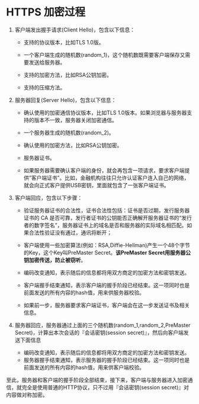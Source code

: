 # HTTPS 加密过程



1. 客户端发出握手请求(Client Hello)，包含以下信息：

   * 支持的协议版本，比如TLS 1.0版。

   - 一个客户端生成的随机数(random_1)，这个随机数既需要客户端保存又需要发送给服务器。

   - 支持的加密方法，比如RSA公钥加密。

   - 支持的压缩方法。

     

2. 服务器回复(Server Hello)，包含以下信息：

   * 确认使用的加密通信协议版本，比如TLS 1.0版本。如果浏览器与服务器支持的版本不一致，服务器关闭加密通信。

   - 一个服务器生成的随机数(random_2)。

   - 确认使用的加密方法，比如RSA公钥加密。

   - 服务器证书。

   - 如果服务器需要确认客户端的身份，就会再包含一项请求，要求客户端提供”客户端证书”。比如，金融机构往往只允许认证客户连入自己的网络，就会向正式客户提供USB密钥，里面就包含了一张客户端证书。

     

3. 客户端回应，包含以下步骤：

   * 验证服务器证书的合法性，证书合法性包括：证书是否过期，发行服务器证书的 CA 是否可靠，发行者证书的公钥能否正确解开服务器证书的“发行者的数字签名”，服务器证书上的域名是否和服务器的实际域名相匹配。如果合法性验证没有通过，通讯将断开；

   - 客户端使用一些加密算法(例如：RSA,Diffie-Hellman)产生一个48个字节的Key，这个Key叫PreMaster Secret。**该PreMaster Secret用服务器公钥加密传送，防止被窃听**。

   - 编码改变通知，表示随后的信息都将用双方商定的加密方法和密钥发送。

   - 客户端握手结束通知，表示客户端的握手阶段已经结束。这一项同时也是前面发送的所有内容的hash值，用来供服务器校验。

   - 如果前一步，服务器要求客户端证书，客户端会在这一步发送证书及相关信息。

     

4. 服务器回应，服务器通过上面的三个随机数(random_1,random_2,PreMaster Secret)，计算出本次会话的『会话密钥(session secret)』，然后向客户端发送下面信息

   * 编码改变通知，表示随后的信息都将用双方商定的加密方法和密钥发送。

   - 服务器握手结束通知，表示服务器的握手阶段已经结束。这一项同时也是前面发送的所有内容的hash值，用来供客户端校验。

至此，服务器和客户端的握手阶段全部结束，接下来，客户端与服务器进入加密通信，就完全是使用普通的HTTP协议，只不过用『会话密钥(session secret)』对内容做对称加密。